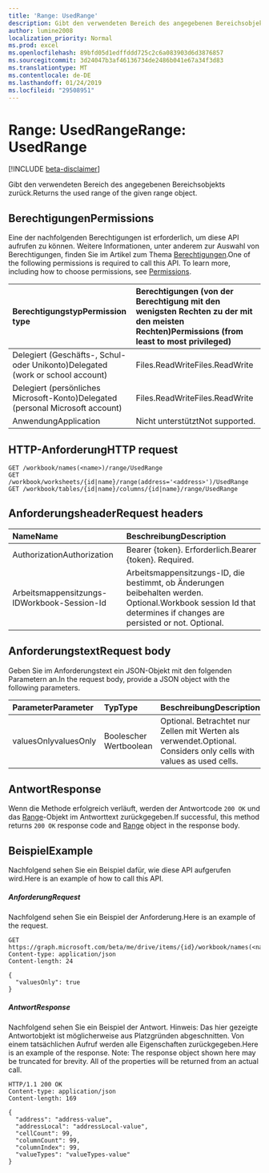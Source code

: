 ```yaml
---
title: 'Range: UsedRange'
description: Gibt den verwendeten Bereich des angegebenen Bereichsobjekts zurück.
author: lumine2008
localization_priority: Normal
ms.prod: excel
ms.openlocfilehash: 89bfd05d1edffddd725c2c6a083903d6d3876857
ms.sourcegitcommit: 3d24047b3af46136734de2486b041e67a34f3d83
ms.translationtype: MT
ms.contentlocale: de-DE
ms.lasthandoff: 01/24/2019
ms.locfileid: "29508951"
---
```

# <a name="range-usedrange"></a><span data-ttu-id="aa449-103">Range: UsedRange</span><span class="sxs-lookup"><span data-stu-id="aa449-103">Range: UsedRange</span></span>

[!INCLUDE [beta-disclaimer](../../includes/beta-disclaimer.md)]

<span data-ttu-id="aa449-104">Gibt den verwendeten Bereich des angegebenen Bereichsobjekts zurück.</span><span class="sxs-lookup"><span data-stu-id="aa449-104">Returns the used range of the given range object.</span></span>
## <a name="permissions"></a><span data-ttu-id="aa449-105">Berechtigungen</span><span class="sxs-lookup"><span data-stu-id="aa449-105">Permissions</span></span>
<span data-ttu-id="aa449-p101">Eine der nachfolgenden Berechtigungen ist erforderlich, um diese API aufrufen zu können. Weitere Informationen, unter anderem zur Auswahl von Berechtigungen, finden Sie im Artikel zum Thema [Berechtigungen](/graph/permissions-reference).</span><span class="sxs-lookup"><span data-stu-id="aa449-p101">One of the following permissions is required to call this API. To learn more, including how to choose permissions, see [Permissions](/graph/permissions-reference).</span></span>

|<span data-ttu-id="aa449-108">Berechtigungstyp</span><span class="sxs-lookup"><span data-stu-id="aa449-108">Permission type</span></span>      | <span data-ttu-id="aa449-109">Berechtigungen (von der Berechtigung mit den wenigsten Rechten zu der mit den meisten Rechten)</span><span class="sxs-lookup"><span data-stu-id="aa449-109">Permissions (from least to most privileged)</span></span>              |
|:--------------------|:---------------------------------------------------------|
|<span data-ttu-id="aa449-110">Delegiert (Geschäfts-, Schul- oder Unikonto)</span><span class="sxs-lookup"><span data-stu-id="aa449-110">Delegated (work or school account)</span></span> | <span data-ttu-id="aa449-111">Files.ReadWrite</span><span class="sxs-lookup"><span data-stu-id="aa449-111">Files.ReadWrite</span></span>    |
|<span data-ttu-id="aa449-112">Delegiert (persönliches Microsoft-Konto)</span><span class="sxs-lookup"><span data-stu-id="aa449-112">Delegated (personal Microsoft account)</span></span> | <span data-ttu-id="aa449-113">Files.ReadWrite</span><span class="sxs-lookup"><span data-stu-id="aa449-113">Files.ReadWrite</span></span>    |
|<span data-ttu-id="aa449-114">Anwendung</span><span class="sxs-lookup"><span data-stu-id="aa449-114">Application</span></span> | <span data-ttu-id="aa449-115">Nicht unterstützt</span><span class="sxs-lookup"><span data-stu-id="aa449-115">Not supported.</span></span> |

## <a name="http-request"></a><span data-ttu-id="aa449-116">HTTP-Anforderung</span><span class="sxs-lookup"><span data-stu-id="aa449-116">HTTP request</span></span>
<!-- { "blockType": "ignored" } -->
```http
GET /workbook/names(<name>)/range/UsedRange
GET /workbook/worksheets/{id|name}/range(address='<address>')/UsedRange
GET /workbook/tables/{id|name}/columns/{id|name}/range/UsedRange

```
## <a name="request-headers"></a><span data-ttu-id="aa449-117">Anforderungsheader</span><span class="sxs-lookup"><span data-stu-id="aa449-117">Request headers</span></span>
| <span data-ttu-id="aa449-118">Name</span><span class="sxs-lookup"><span data-stu-id="aa449-118">Name</span></span>       | <span data-ttu-id="aa449-119">Beschreibung</span><span class="sxs-lookup"><span data-stu-id="aa449-119">Description</span></span>|
|:---------------|:----------|
| <span data-ttu-id="aa449-120">Authorization</span><span class="sxs-lookup"><span data-stu-id="aa449-120">Authorization</span></span>  | <span data-ttu-id="aa449-p102">Bearer {token}. Erforderlich.</span><span class="sxs-lookup"><span data-stu-id="aa449-p102">Bearer {token}. Required.</span></span> |
| <span data-ttu-id="aa449-123">Arbeitsmappensitzungs-ID</span><span class="sxs-lookup"><span data-stu-id="aa449-123">Workbook-Session-Id</span></span>  | <span data-ttu-id="aa449-p103">Arbeitsmappensitzungs-ID, die bestimmt, ob Änderungen beibehalten werden. Optional.</span><span class="sxs-lookup"><span data-stu-id="aa449-p103">Workbook session Id that determines if changes are persisted or not. Optional.</span></span>|

## <a name="request-body"></a><span data-ttu-id="aa449-126">Anforderungstext</span><span class="sxs-lookup"><span data-stu-id="aa449-126">Request body</span></span>
<span data-ttu-id="aa449-127">Geben Sie im Anforderungstext ein JSON-Objekt mit den folgenden Parametern an.</span><span class="sxs-lookup"><span data-stu-id="aa449-127">In the request body, provide a JSON object with the following parameters.</span></span>

| <span data-ttu-id="aa449-128">Parameter</span><span class="sxs-lookup"><span data-stu-id="aa449-128">Parameter</span></span>    | <span data-ttu-id="aa449-129">Typ</span><span class="sxs-lookup"><span data-stu-id="aa449-129">Type</span></span>   |<span data-ttu-id="aa449-130">Beschreibung</span><span class="sxs-lookup"><span data-stu-id="aa449-130">Description</span></span>|
|:---------------|:--------|:----------|
|<span data-ttu-id="aa449-131">valuesOnly</span><span class="sxs-lookup"><span data-stu-id="aa449-131">valuesOnly</span></span>|<span data-ttu-id="aa449-132">Boolescher Wert</span><span class="sxs-lookup"><span data-stu-id="aa449-132">boolean</span></span>|<span data-ttu-id="aa449-p104">Optional. Betrachtet nur Zellen mit Werten als verwendet.</span><span class="sxs-lookup"><span data-stu-id="aa449-p104">Optional. Considers only cells with values as used cells.</span></span>|

## <a name="response"></a><span data-ttu-id="aa449-135">Antwort</span><span class="sxs-lookup"><span data-stu-id="aa449-135">Response</span></span>

<span data-ttu-id="aa449-136">Wenn die Methode erfolgreich verläuft, werden der Antwortcode `200 OK` und das [Range](../resources/range.md)-Objekt im Antworttext zurückgegeben.</span><span class="sxs-lookup"><span data-stu-id="aa449-136">If successful, this method returns `200 OK` response code and [Range](../resources/range.md) object in the response body.</span></span>

## <a name="example"></a><span data-ttu-id="aa449-137">Beispiel</span><span class="sxs-lookup"><span data-stu-id="aa449-137">Example</span></span>
<span data-ttu-id="aa449-138">Nachfolgend sehen Sie ein Beispiel dafür, wie diese API aufgerufen wird.</span><span class="sxs-lookup"><span data-stu-id="aa449-138">Here is an example of how to call this API.</span></span>
##### <a name="request"></a><span data-ttu-id="aa449-139">Anforderung</span><span class="sxs-lookup"><span data-stu-id="aa449-139">Request</span></span>
<span data-ttu-id="aa449-140">Nachfolgend sehen Sie ein Beispiel der Anforderung.</span><span class="sxs-lookup"><span data-stu-id="aa449-140">Here is an example of the request.</span></span>
<!-- {
  "blockType": "request",
  "name": "range_usedrange"
}-->
```http
GET https://graph.microsoft.com/beta/me/drive/items/{id}/workbook/names(<name>)/range/UsedRange
Content-type: application/json
Content-length: 24

{
  "valuesOnly": true
}
```

##### <a name="response"></a><span data-ttu-id="aa449-141">Antwort</span><span class="sxs-lookup"><span data-stu-id="aa449-141">Response</span></span>
<span data-ttu-id="aa449-p105">Nachfolgend sehen Sie ein Beispiel der Antwort. Hinweis: Das hier gezeigte Antwortobjekt ist möglicherweise aus Platzgründen abgeschnitten. Von einem tatsächlichen Aufruf werden alle Eigenschaften zurückgegeben.</span><span class="sxs-lookup"><span data-stu-id="aa449-p105">Here is an example of the response. Note: The response object shown here may be truncated for brevity. All of the properties will be returned from an actual call.</span></span>
<!-- {
  "blockType": "response",
  "truncated": true,
  "@odata.type": "microsoft.graph.range"
} -->
```http
HTTP/1.1 200 OK
Content-type: application/json
Content-length: 169

{
  "address": "address-value",
  "addressLocal": "addressLocal-value",
  "cellCount": 99,
  "columnCount": 99,
  "columnIndex": 99,
  "valueTypes": "valueTypes-value"
}
```

<!-- uuid: 8fcb5dbc-d5aa-4681-8e31-b001d5168d79
2015-10-25 14:57:30 UTC -->
<!--
{
  "type": "#page.annotation",
  "description": "Range: UsedRange",
  "keywords": "",
  "section": "documentation",
  "tocPath": "",
  "suppressions": [
    "Error: /api-reference/beta/api/range-usedrange.md:\r\n      Exception processing links.\r\n    System.ArgumentException: Link Definition was null. Link text: !INCLUDE [beta-disclaimer](../../includes/beta-disclaimer.md)\r\n      at ApiDoctor.Validation.DocFile.get_LinkDestinations()\r\n      at ApiDoctor.Validation.DocSet.ValidateLinks(Boolean includeWarnings, String[] relativePathForFiles, IssueLogger issues, Boolean requireFilenameCaseMatch, Boolean printOrphanedFiles)"
  ]
}
-->
